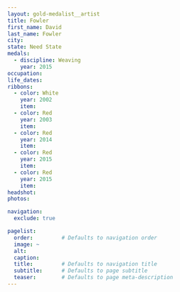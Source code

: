 ```yaml
---
layout: gold-medalist__artist
title: Fowler
first_name: David
last_name: Fowler
city: 
state: Need State
medals: 
  - discipline: Weaving
    year: 2015
occupation: 
life_dates: 
ribbons:
  - color: White
    year: 2002
    item:
  - color: Red
    year: 2003
    item:
  - color: Red
    year: 2014
    item:
  - color: Red
    year: 2015
    item:
  - color: Red
    year: 2015
    item: 
headshot:
photos:

navigation:
  exclude: true

pagelist:
  order:         # Defaults to navigation order  
  image: ~
  alt:
  caption:
  title:         # Defaults to navigation title
  subtitle:      # Defaults to page subtitle
  teaser:        # Defaults to page meta-description  
---
```


